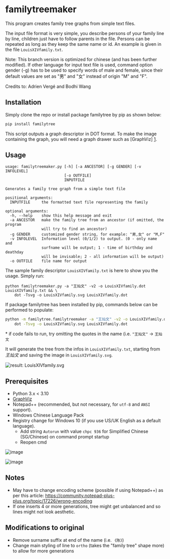 familytreemaker
===============

This program creates family tree graphs from simple text files.

The input file format is very simple, you describe persons of your family line
by line, children just have to follow parents in the file. Persons can be
repeated as long as they keep the same name or id. An example is given in the
file `LouisXIVfamily.txt`.

Note: This branch version is optimized for chinese (and has been further modified). If other language for 
      input text file is used, command option gender (-g) has to be used to
      specify words of male and female, since their default values are set
      as "男" and "女" instead of origin "M" and "F".  

Credits to: Adrien Vergé and Bodhi Wang

Installation
------------

Simply clone the repo or install package familytree by pip as shown below:
```bash
pip install familytree
```

This script outputs a graph descriptor in DOT format. To make the image
containing the graph, you will need a graph drawer such as [GraphViz] [1].

[1]: http://www.graphviz.org/  "GraphViz"

Usage
-----
```
usage: familytreemaker.py [-h] [-a ANCESTOR] [-g GENDER] [-v INFOLEVEL]
                          [-o OUTFILE]
                          INPUTFILE

Generates a family tree graph from a simple text file

positional arguments:
  INPUTFILE     the formatted text file representing the family

optional arguments:
  -h, --help    show this help message and exit
  -a ANCESTOR   make the family tree from an ancestor (if omitted, the program
                will try to find an ancestor)
  -g GENDER     customized gender string, for example: "男,女" or "M,F"
  -v INFOLEVEL  Information level (0/1/2) to output. (0 - only name and
                surfname will be output; 1 - time of birthday and deathday
                will be invisable; 2 - all information will be output)
  -o OUTFILE    file name for output
```

The sample family descriptor `LouisXIVfamily.txt` is here to show you the
usage. Simply run:
```
python familytreemaker.py -a "王灿文" -v2 -o LouisXIVfamily.dot LouisXIVfamily.txt && \
    dot -Tsvg -o LouisXIVfamily.svg LouisXIVfamily.dot
```

If package familytree has been installed by pip, commands below can be performed to populate:
```bash
python -m familytree.familytreemaker -a "王灿文" -v2 -o LouisXIVfamily.dot LouisXIVfamily.txt && \
    dot -Tsvg -o LouisXIVfamily.svg LouisXIVfamily.dot
``` 

\* if code fails to run, try omitting the quotes in the name (i.e. `"王灿文"` -> `王灿文`

It will generate the tree from the infos in `LouisXIVfamily.txt`, starting from
*王灿文* and saving the image in `LouisXIVfamily.svg`.

![result: LouisXIVfamily.svg](./LouisXIVfamily.svg)

## Prerequisites

* Python 3.x < 3.10
* [GraphViz](https://graphviz.org/)
* Notepad++ (recommended, but not necessary, for `utf-8` and `ANSI` support).
* Windows Chinese Language Pack
* Registry change for Windows 10 (if you use US/UK English as a default language).
    * Add string `Autorun` with value `chpc 936` for Simplified Chinese (SG/Chinese) on command prompt startup
    * Reopen cmd

![image](https://user-images.githubusercontent.com/48358569/142719316-e1c54965-c99a-4970-81e6-3e372b99d81a.png)

![image](https://user-images.githubusercontent.com/48358569/142719435-dfb5c676-4d8e-463a-a71d-bf2938eda2c2.png)

    
## Notes

- May have to change encoding scheme (possible if using Notepad++) as per this article: https://community.notepad-plus-plus.org/topic/17226/wrong-encoding
- If one inserts 4 or more generations, tree might get unbalanced and so lines might not look aesthetic.


## Modifications to original
- Remove surname suffix at end of the name (i.e. `《陈》`)
- Change main styling of line to `ortho` (takes the "family tree" shape more) to allow for more generations
